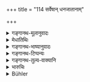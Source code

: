 +++
title = "114 सर्वेषान् धनजातानाम्"

+++

<details><summary>गङ्गानथ-मूलानुवादः</summary>

Among the goods of every kind, the first-born shall take the best; as also anything that may be particularly good; as well as the best of ten animals.—(114)
</details>

<details><summary>मेधातिथिः</summary>

आद्येनार्धश्लोकेन "सर्वद्रव्याच् च यद् वरम्"(म्ध् ९.११२)  इत्युक्तम् अनुवदति । **जात**शब्दो जातिपर्यायः प्रकारवचनो वा । **अग्रजो** ज्येष्ठः । **अग्र्यं** श्रष्ठम् । **यच् च सातिशयम्** एकम् अपि वस्त्रम् अलंकारं वा । **दशतो** दशावयवाद् वा **वरम्** एकम् **आददीत** । यदि दश गावो ऽश्वा वा सन्ति तदा एकं श्रेष्ठम् आददीत । अर्वाग् दशावयवाद् वा न लभते । वर्गे दशशब्दः । 

- <u>अन्ये</u> तु स्वार्थे तसिं चाचक्ष्यते । दशैव दशतो "वरान्" इति बहुवचनं पठन्ति । दश वरान् आददीत । अन्यस् तद्विशिष्टान् स्मरति-"दशतः पशूनाम् एकशफद्विपदानाम्" (ग्ध् २८.१२–१३) इति ॥ ९.११४ ॥
</details>

<details><summary>गङ्गानथ-भाष्यानुवादः</summary>

The first half of the verse only reiterates what has been said above regarding the eldest brother taking the be of the chattels.

The terra ‘*jāta*’ is synonymous with ‘*jāti*,’ ‘kind’; or it may mean ‘variety.’

‘*First-born*’—eldest.

‘*Best*’—most excellent.

‘*Anything particularly good*;’—such as a piece of cloth or an ornament

‘*Best of ten*.’—He shall take the best one among the ten. That is, if there are ten cows or horses, he shall take the best among these. The term ‘ten’ is used in the sense of a *group consisting of ten*.

Others explain ‘*daśataḥ*’ as ending in the ‘*tasi*’ affix, which has the reflexive sense, and hence meaning ‘*ten*’ (not ‘from among ten’); and according to this they read ‘*varān*’ in the plural (for ‘*varam*’); and the sense in this case is that he should take *ten good animals*.

Others again declare that the term refers to a particular kind of animals; those that have single hoofs, for instance (?).—(114)
</details>

<details><summary>गङ्गानथ-टिप्पन्यः</summary>

‘*Yacca sātiśayam kiñcit*.’—‘A dress or an ornament’ (Medhātithi);—‘something impartible, like an idol’ (Nandana).

‘*Daśataḥ varam*’—‘The best among ten animals’ (Medhātithi, Kullūka, Nārāyaṇa and Rāghavānanda);—‘ten superior articles’ (‘others’ in Medhātithi; the reading for ‘*varam*,’ in this case, being ‘*varān*’).—‘Everything shall he divided into ten shares and the eldest shall receive one such share in excess’ (Nandana).

This verse is quoted in *Vivādaratnākara* (p. 469), which adds an explanation (for which see note on 112).
</details>

<details><summary>गङ्गानथ-तुल्य-वाक्यानि</summary>

[See texts above, under
112-113.]

*Gautama* (28.11-13).—‘Or, let them each take one kind of property,
selecting, according to seniority, what they desire, ten head of cattle. But no one brother shall take ten one-hoofed animals or ten slaves.’

*Vaśiṣṭha* (17. 42-45).—‘Let the eldest take a double share;—and a tithe
of kine and horses:—the goats, the sheep, the house belong to the youngest;—black iron, the utensils and the furniture to the middlemost.’

*Yājñavalkya* (2-114).—(See above under 312-313.)
</details>

<details><summary>भारुचिः</summary>

धनजाताद् धनजाताद् यच् छ्रेष्ठं यच् चैकम् अपि सातिशयं सर्वस्माच् च धनजाताद् दशभागः । एतज् ज्येष्ठस्योद्धृत्य पूर्ववद् अन्यत् समधा विभजेरन् । यत्रैव च ज्येष्ठो महागुणः इतरे च गुणहीनाः तत्रायं विधिः सामर्थ्याद् विज्ञेयः । तथा चोत्तरश्लोके चैतम् अर्थं स्फुटीकरिष्यत्य् एव । अपरे तु "दशतश् चाप्नुयाद् वरान्" इति द्वितिया(?)बहुवचनं पठन्ति । गा अश्वान् वा तथा चैतद् दश पशव एव स्मृत्यन्तरे विशेषिताः "दशकं पशूनां नैकशफद्विपदानाम्" इति ॥ ९.११४ ॥
</details>

<details><summary>Bühler</summary>

114	Among the goods of every kind the eldest shall take the best (article), and (even a single chattel) which is particularly good, as well as the best of ten (animals).
</details>
